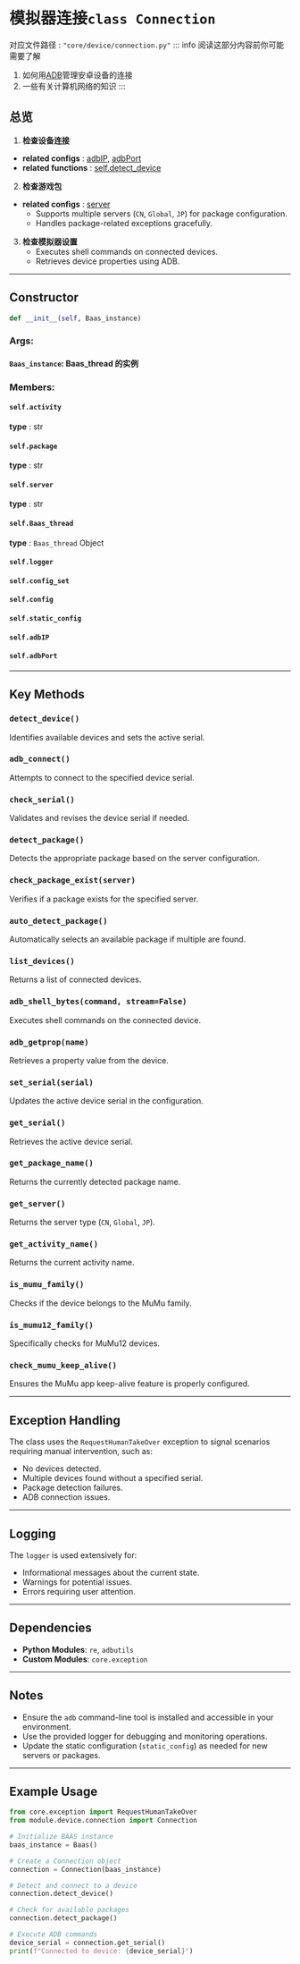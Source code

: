 # 模拟器连接`class Connection`
对应文件路径 : `"core/device/connection.py"`
::: info
阅读这部分内容前你可能需要了解
1. 如何用[ADB](https://developer.android.com/tools/adb?hl=zh-cn)管理安卓设备的连接
2. 一些有关计算机网络的知识
:::
## 总览
1. **检查设备连接**
- **related configs** : [adbIP](/develop_doc/script/config#adbip), [adbPort](/develop_doc/script/config#adbiport)
- **related functions** : [self.detect_device](#detect-device) 

2. **检查游戏包**
- **related configs** : [server](/develop_doc/script/config#server)
    - Supports multiple servers (`CN`, `Global`, `JP`) for package configuration.
    - Handles package-related exceptions gracefully.

3. **检查模拟器设置**
    - Executes shell commands on connected devices.
    - Retrieves device properties using ADB.

---

## Constructor
```python
def __init__(self, Baas_instance)
```
### **Args**:
#### `Baas_instance`: Baas_thread 的实例

### **Members**:
#### `self.activity`
**type** : str
#### `self.package`
**type** : str
#### `self.server`
**type** : str
#### `self.Baas_thread`
**type** : `Baas_thread` Object
#### `self.logger`

#### `self.config_set`
#### `self.config`
#### `self.static_config`
#### `self.adbIP`
#### `self.adbPort`
---

## Key Methods

### `detect_device()`
Identifies available devices and sets the active serial.
### `adb_connect()`
Attempts to connect to the specified device serial.
### `check_serial()`
Validates and revises the device serial if needed.

### `detect_package()`
Detects the appropriate package based on the server configuration.
### `check_package_exist(server)`
Verifies if a package exists for the specified server.
### `auto_detect_package()`
Automatically selects an available package if multiple are found.

### `list_devices()`
Returns a list of connected devices.
### `adb_shell_bytes(command, stream=False)`
Executes shell commands on the connected device.
### `adb_getprop(name)`
Retrieves a property value from the device.

### `set_serial(serial)`
Updates the active device serial in the configuration.
### `get_serial()`
Retrieves the active device serial.
### `get_package_name()`
Returns the currently detected package name.
### `get_server()`
Returns the server type (`CN`, `Global`, `JP`).
### `get_activity_name()`
Returns the current activity name.

### `is_mumu_family()`
Checks if the device belongs to the MuMu family.
### `is_mumu12_family()`
Specifically checks for MuMu12 devices.
### `check_mumu_keep_alive()`
Ensures the MuMu app keep-alive feature is properly configured.

---

## Exception Handling

The class uses the `RequestHumanTakeOver` exception to signal scenarios requiring manual intervention, such as:
- No devices detected.
- Multiple devices found without a specified serial.
- Package detection failures.
- ADB connection issues.

---

## Logging
The `logger` is used extensively for:
- Informational messages about the current state.
- Warnings for potential issues.
- Errors requiring user attention.

---

## Dependencies
- **Python Modules**: `re`, `adbutils`
- **Custom Modules**: `core.exception`

---

## Notes
- Ensure the `adb` command-line tool is installed and accessible in your environment.
- Use the provided logger for debugging and monitoring operations.
- Update the static configuration (`static_config`) as needed for new servers or packages.

--- 

## Example Usage
```python
from core.exception import RequestHumanTakeOver
from module.device.connection import Connection

# Initialize BAAS instance
baas_instance = Baas()

# Create a Connection object
connection = Connection(baas_instance)

# Detect and connect to a device
connection.detect_device()

# Check for available packages
connection.detect_package()

# Execute ADB commands
device_serial = connection.get_serial()
print(f"Connected to device: {device_serial}")
```
